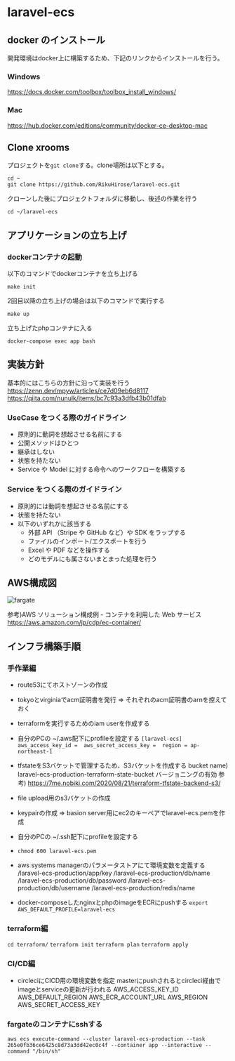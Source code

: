 # laravel-ecs

## docker のインストール
開発環境はdocker上に構築するため、下記のリンクからインストールを行う。

### Windows
<https://docs.docker.com/toolbox/toolbox_install_windows/>

### Mac
<https://hub.docker.com/editions/community/docker-ce-desktop-mac>

## Clone xrooms
プロジェクトを`git clone`する。clone場所は以下とする。
```
cd ~
git clone https://github.com/RikuHirose/laravel-ecs.git
```

クローンした後にプロジェクトフォルダに移動し、後述の作業を行う
```
cd ~/laravel-ecs
```

## アプリケーションの立ち上げ

### dockerコンテナの起動

以下のコマンドでdockerコンテナを立ち上げる
```
make init
```

2回目以降の立ち上げの場合は以下のコマンドで実行する
```
make up
```

立ち上げたphpコンテナに入る
```
docker-compose exec app bash
```


## 実装方針
基本的にはこちらの方針に沿って実装を行う
https://zenn.dev/mpyw/articles/ce7d09eb6d8117
https://qiita.com/nunulk/items/bc7c93a3dfb43b01dfab

### UseCase をつくる際のガイドライン
- 原則的に動詞を想起させる名前にする
- 公開メソッドはひとつ
- 継承はしない
- 状態を持たない
- Service や Model に対する命令へのワークフローを構築する

### Service をつくる際のガイドライン
- 原則的には動詞を想起させる名前にする
- 状態を持たない
- 以下のいずれかに該当する
  - 外部 API （Stripe や GitHub など）や SDK をラップする
  - ファイルのインポート/エクスポートを行う
  - Excel や PDF などを操作する
  - どのモデルにも属さないまとまった処理を行う

## AWS構成図
![fargate](https://user-images.githubusercontent.com/32767218/117153274-c5ad6500-adf5-11eb-86a1-8ca532e1396b.png)

参考)AWS ソリューション構成例 - コンテナを利用した Web サービス
https://aws.amazon.com/jp/cdp/ec-container/

## インフラ構築手順
### 手作業編
- route53にてホストゾーンの作成
- tokyoとvirginiaでacm証明書を発行
=> それぞれのacm証明書のarnを控えておく

- terraformを実行するためのiam userを作成する
- 自分のPCの ~/.aws配下にprofileを設定する
`
[laravel-ecs]
aws_access_key_id = 
aws_secret_access_key = 
region = ap-northeast-1
`
- tfstateをS3バケットで管理するため、S3バケットを作成する
bucket name) laravel-ecs-production-terraform-state-bucket バージョニングの有効
参考) https://7me.nobiki.com/2020/08/21/terraform-tfstate-backend-s3/

- file upload用のs3バケットの作成

- keypairの作成
=> basion server用にec2のキーペアでlaravel-ecs.pemを作成
- 自分のPCの ~/.ssh配下にprofileを設定する
- `chmod 600 laravel-ecs.pem`


- aws systems managerのパラメータストアにて環境変数を定義する
/laravel-ecs-production/app/key
/laravel-ecs-production/db/name
/laravel-ecs-production/db/password
/laravel-ecs-production/db/username
/laravel-ecs-production/redis/name


- docker-composeしたnginxとphpのimageをECRにpushする
`export AWS_DEFAULT_PROFILE=laravel-ecs`

### terraform編
`cd terraform/`
`terraform init`
`terraform plan`
`terraform apply`

### CI/CD編
- circleciにCICD用の環境変数を指定
masterにpushされるとcircleci経由でimageとserviceの更新が行われる
AWS_ACCESS_KEY_ID
AWS_DEFAULT_REGION 
AWS_ECR_ACCOUNT_URL
AWS_REGION 
AWS_SECRET_ACCESS_KEY

### fargateのコンテナにsshする
`aws ecs execute-command --cluster laravel-ecs-production --task 265e0fb36ce6425c8d73a3dd42ec0c4f --container app --interactive --command "/bin/sh"`





